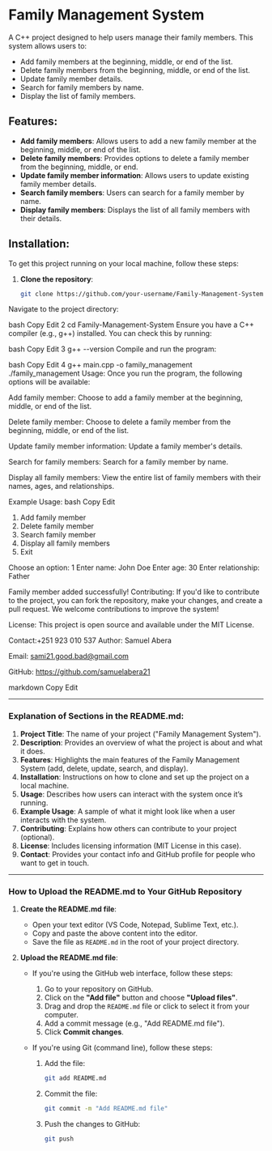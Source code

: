 # Family Management System

A C++ project designed to help users manage their family members. This system allows users to:
- Add family members at the beginning, middle, or end of the list.
- Delete family members from the beginning, middle, or end of the list.
- Update family member details.
- Search for family members by name.
- Display the list of family members.

## Features:
- **Add family members**: Allows users to add a new family member at the beginning, middle, or end of the list.
- **Delete family members**: Provides options to delete a family member from the beginning, middle, or end.
- **Update family member information**: Allows users to update existing family member details.
- **Search family members**: Users can search for a family member by name.
- **Display family members**: Displays the list of all family members with their details.

## Installation:

To get this project running on your local machine, follow these steps:

1. **Clone the repository**:
   ```bash
   git clone https://github.com/your-username/Family-Management-System.git
Navigate to the project directory:

bash
Copy
Edit
2 cd Family-Management-System
Ensure you have a C++ compiler (e.g., g++) installed. You can check this by running:

bash
Copy
Edit
3 g++ --version
Compile and run the program:

bash
Copy
Edit
4 g++ main.cpp -o family_management
./family_management
Usage:
Once you run the program, the following options will be available:

Add family member: Choose to add a family member at the beginning, middle, or end of the list.

Delete family member: Choose to delete a family member from the beginning, middle, or end of the list.

Update family member information: Update a family member's details.

Search for family members: Search for a family member by name.

Display all family members: View the entire list of family members with their names, ages, and relationships.

Example Usage:
bash
Copy
Edit
1. Add family member
2. Delete family member
3. Search family member
4. Display all family members
5. Exit

Choose an option: 1
Enter name: John Doe
Enter age: 30
Enter relationship: Father

Family member added successfully!
Contributing:
If you'd like to contribute to the project, you can fork the repository, make your changes, and create a pull request. We welcome contributions to improve the system!

License:
This project is open source and available under the MIT License.

Contact:+251 923 010 537
Author: Samuel Abera

Email: sami21.good.bad@gmail.com

GitHub: https://github.com/samuelabera21

markdown
Copy
Edit

---

### **Explanation of Sections in the README.md:**

1. **Project Title**: The name of your project ("Family Management System").
2. **Description**: Provides an overview of what the project is about and what it does.
3. **Features**: Highlights the main features of the Family Management System (add, delete, update, search, and display).
4. **Installation**: Instructions on how to clone and set up the project on a local machine.
5. **Usage**: Describes how users can interact with the system once it’s running.
6. **Example Usage**: A sample of what it might look like when a user interacts with the system.
7. **Contributing**: Explains how others can contribute to your project (optional).
8. **License**: Includes licensing information (MIT License in this case).
9. **Contact**: Provides your contact info and GitHub profile for people who want to get in touch.

---

### **How to Upload the README.md to Your GitHub Repository**

1. **Create the README.md file**:
   - Open your text editor (VS Code, Notepad, Sublime Text, etc.).
   - Copy and paste the above content into the editor.
   - Save the file as `README.md` in the root of your project directory.

2. **Upload the README.md file**:
   - If you're using the GitHub web interface, follow these steps:
     1. Go to your repository on GitHub.
     2. Click on the **"Add file"** button and choose **"Upload files"**.
     3. Drag and drop the `README.md` file or click to select it from your computer.
     4. Add a commit message (e.g., "Add README.md file").
     5. Click **Commit changes**.

   - If you're using Git (command line), follow these steps:
     1. Add the file:
        ```bash
        git add README.md
        ```
     2. Commit the file:
        ```bash
        git commit -m "Add README.md file"
        ```
     3. Push the changes to GitHub:
        ```bash
        git push
        ```
